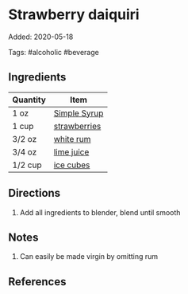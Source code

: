 # Strawberry daiquiri

Added: 2020-05-18

Tags: #alcoholic #beverage

## Ingredients

| Quantity | Item                                          |
| -------- | --------------------------------------------- |
| 1 oz     | [Simple Syrup](simple-syrup.md)               |
| 1 cup    | [strawberries](../_ingredients/strawberry.md) |
| 3/2 oz   | [white rum](../_ingredients/rum.md)           |
| 3/4 oz   | [lime juice](../_ingredients/lime%20juice.md) |
| 1/2 cup  | [ice cubes](../_ingredients/ice.md)           |

## Directions

1. Add all ingredients to blender, blend until smooth

## Notes

1. Can easily be made virgin by omitting rum

## References

[^1]: [Original recipe](https://whitneybond.com/wprm_print/31641)
